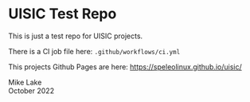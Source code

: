 # UISIC Test Repo

This is just a test repo for UISIC projects.

There is a CI job file here: `.github/workflows/ci.yml`

This projects Github Pages are here: <https://speleolinux.github.io/uisic/> 

Mike Lake    
October 2022


